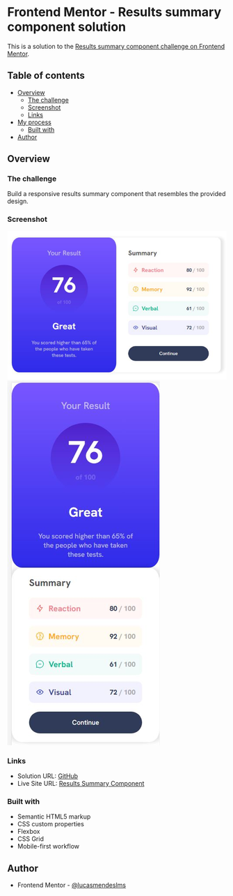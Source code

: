 # Frontend Mentor - Results summary component solution

This is a solution to the [Results summary component challenge on Frontend Mentor](https://www.frontendmentor.io/challenges/results-summary-component-CE_K6s0maV). 

## Table of contents

- [Overview](#overview)
  - [The challenge](#the-challenge)
  - [Screenshot](#screenshot)
  - [Links](#links)
- [My process](#my-process)
  - [Built with](#built-with)
- [Author](#author)

## Overview

### The challenge

Build a responsive results summary component that resembles the provided design.

### Screenshot

![Desktop design](./screenshots/desktop.JPG)
![Mobile design](./screenshots/mobile.JPG)

### Links

- Solution URL: [GitHub](https://github.com/lucasmendeslms/results_summary_component)
- Live Site URL: [Results Summary Component](https://lucasmendeslms.github.io/results_summary_component/)

### Built with

- Semantic HTML5 markup
- CSS custom properties
- Flexbox
- CSS Grid
- Mobile-first workflow

## Author

- Frontend Mentor - [@lucasmendeslms](https://www.frontendmentor.io/profile/lucasmendeslms)
